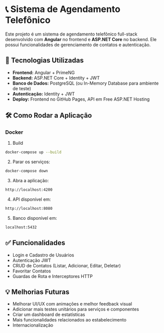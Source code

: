 # 📞 Sistema de Agendamento Telefônico

Este projeto é um sistema de agendamento telefônico full-stack desenvolvido com **Angular** no frontend e **ASP.NET Core** no backend. Ele possui funcionalidades de gerenciamento de contatos e autenticação.

## 🚀 Tecnologias Utilizadas

- **Frontend:** Angular + PrimeNG
- **Backend:** ASP.NET Core + Identity + JWT
- **Banco de Dados:** PostgreSQL (ou In-Memory Database para ambiente de teste)
- **Autenticação:** Identity + JWT
- **Deploy:** Frontend no GitHub Pages, API em Free ASP.NET Hosting

## 🛠️ Como Rodar a Aplicação

### Docker

1. Build

```sh
docker-compose up --build
```

2. Parar os serviços:

```sh
docker-compose down
```

3. Abra a aplicação:

```sh
http://localhost:4200
```

4. API disponível em:

```sh
http://localhost:8080
```

5. Banco disponível em:

```sh
localhost:5432
```

<!--

### 1. Ou clone o repositório e rode localmente

```sh
git clone https://github.com/MarcosAllysson/full-stack-angular-aspnet-contact-scheduler.git
cd full-stack-angular-aspnet-contact-scheduler
```

### 2. Configurar o Backend

1. Instale o .NET SDK 8.0+
2. Vá até a pasta da API

```sh
cd backend
```

2.1. Instale as dependências do projeto:

```sh
dotnet build; dotnet restore
```

3. Crie instância do postgreSQL via docker:

```sh
docker run --name contactSchedulerDb -e POSTGRES_USER=postgres -e POSTGRES_PASSWORD=postgres -e POSTGRES_DB=contactSchedulerDb -p 5432:5432 -d postgres:17.2-alpine3.21
```

4. Veja se status do container "contactSchedulerDb" está em execução:

```sh
docker ps
```

5. Aplique migrations no banco (execute um comando por linha via terminal):

```sh
dotnet clean; dotnet restore; dotnet build;
dotnet-ef migrations add Initial
dotnet-ef database update
```

5.1. Se estiver rodando via Visual Studio:

```sh
Add-Migration Initial
Update-Database
```

6. Execute a API

```sh
dotnet run
```

7. Rodar testes (noutro terminal - opcional)

```sh
dotnet test
```

### 3. Configurar o Frontend

1. Instale o Node.js e Angular CLI
2. Navegue até a pasta do frontend

```sh
cd frontend
```

3. Instale as dependências

```sh
npm install
```

4. Rode o frontend

```sh
ng s -o
```

5. Rodar testes (noutro terminal)

```sh
ng test
```

## 🌐 Acesso Online

- **Frontend:** (GitHub Pages)[https://link.com]
- **Backend:** (Free ASP.NET Hosting)[https://link.com] -->

## ✅ Funcionalidades

- Login e Cadastro de Usuários
- Autenticação JWT
- CRUD de Contatos (Listar, Adicionar, Editar, Deletar)
- Favoritar Contatos
- Guardas de Rota e Interceptores HTTP

## 💡 Melhorias Futuras

- Melhorar UI/UX com animações e melhor feedback visual
- Adicionar mais testes unitários para serviços e componentes
- Criar um dashboard de estatísticas
- Mais funcionalidades relacionados ao estabelecimento
- Internacionalização
